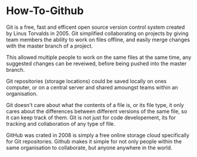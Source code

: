 # How-To-Github

Git is a free, fast and efficent open source version control system created by Linus Torvalds in 2005.  Git simplified collaborating on projects by giving team members the ability to work on files offline, and easily merge changes with the master branch of a project. 

This allowed multiple people to work on the same files at the same time, any suggested changes can be reveiwed, before being pushed into the master branch. 

Git repositories (storage locations) could be saved locally on ones computer, or on a central server and shared amoungst teams within an organisation.

Git doesn't care about what the contents of a file is, or its file type, it only cares about the differences between different versions of the same file, so it can keep track of them.  Git is not just for code developement, its for tracking and collaboration of any type of file.  

GitHub was crated in 2008 is simply a free online storage cloud specifically for Git repositories.  Github makes it simple for not only people within the same organisation to collaborate, but anyone anywhere in the world.  

